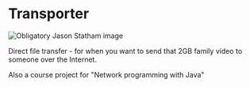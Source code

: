 # Transporter

![Obligatory Jason Statham image](http://www.martialartsactionmovies.com/wp-content/uploads/2012/12/Frank-martins-Wrist-Band.jpg)

Direct file transfer - for when you want to send that 2GB family video to someone over the Internet.

Also a course project for "Network programming with Java"
